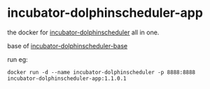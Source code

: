 # incubator-dolphinscheduler-app
the docker for [incubator-dolphinscheduler](https://github.com/apache/incubator-dolphinscheduler) all in one.

base of [incubator-dolphinscheduler-base](https://github.com/ww1516123/incubator-dolphinscheduler-base)



run eg:

```shell
docker run -d --name incubator-dolphinscheduler -p 8888:8888 incubator-dolphinscheduler-app:1.1.0.1
```

